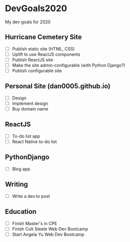 # DevGoals2020
My dev goals for 2020

## Hurricane Cemetery Site
- [ ] Publish static site (HTML, CSS)
- [ ] Uplift to use ReactJS components
- [ ] Publish ReactJS site
- [ ] Make the site admin-configurable (with Python Django?)
- [ ] Publish configurable site

## Personal Site (dan0005.github.io)
- [ ] Design
- [ ] Implement design
- [ ] Buy domain name

## ReactJS
- [ ] To-do list app
- [ ] React Native to-do list

## PythonDjango
- [ ] Blog app

## Writing
- [ ] Write a dev.to post

## Education
- [ ] Finish Master's in CPE
- [ ] Finish Colt Steele Web Dev Bootcamp
- [ ] Start Angela Yu Web Dev Bootcamp
